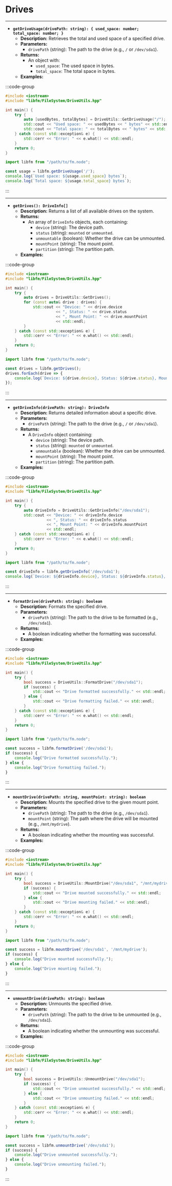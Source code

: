 # **Drives**

---

- **`getDriveUsage(drivePath: string): { used_space: number; total_space: number; }`**  
  - **Description:** Retrieves the total and used space of a specified drive.  
  - **Parameters:**  
    - `drivePath` (string): The path to the drive (e.g., `/` or `/dev/sda1`).  
  - **Returns:**  
    - An object with:
      - `used_space`: The used space in bytes.  
      - `total_space`: The total space in bytes.  
  - **Examples:**

:::code-group

```cpp [C++]
#include <iostream>
#include "libfm/FileSystem/DriveUtils.hpp"

int main() {
    try {
        auto [usedBytes, totalBytes] = DriveUtils::GetDriveUsage("/");
        std::cout << "Used space: " << usedBytes << " bytes" << std::endl;
        std::cout << "Total space: " << totalBytes << " bytes" << std::endl;
    } catch (const std::exception& e) {
        std::cerr << "Error: " << e.what() << std::endl;
    }
    return 0;
}
```

```javascript [Node.js]
import libfm from "/path/to/fm.node";

const usage = libfm.getDriveUsage('/');
console.log(`Used space: ${usage.used_space} bytes`);
console.log(`Total space: ${usage.total_space} bytes`);
```

:::

---

- **`getDrives(): DriveInfo[]`**  
  - **Description:** Returns a list of all available drives on the system.  
  - **Returns:**  
    - An array of `DriveInfo` objects, each containing:
      - `device` (string): The device path.  
      - `status` (string): `mounted` or `unmounted`.
      - `unmountable` (boolean): Whether the drive can be unmounted.
      - `mountPoint` (string): The mount point.  
      - `partition` (string): The partition path.  
  - **Examples:**

:::code-group

```cpp [C++]
#include <iostream>
#include "libfm/FileSystem/DriveUtils.hpp"

int main() {
    try {
        auto drives = DriveUtils::GetDrives();
        for (const auto& drive : drives) {
            std::cout << "Device: " << drive.device 
                      << ", Status: " << drive.status 
                      << ", Mount Point: " << drive.mountPoint 
                      << std::endl;
        }
    } catch (const std::exception& e) {
        std::cerr << "Error: " << e.what() << std::endl;
    }
    return 0;
}
```

```javascript [Node.js]
import libfm from "/path/to/fm.node";

const drives = libfm.getDrives();
drives.forEach(drive => {
    console.log(`Device: ${drive.device}, Status: ${drive.status}, Mount Point: ${drive.mountPoint}`);
});
```

:::

---

- **`getDriveInfo(drivePath: string): DriveInfo`**  
  - **Description:** Returns detailed information about a specific drive.  
  - **Parameters:**  
    - `drivePath` (string): The path to the drive (e.g., `/` or `/dev/sda1`).  
  - **Returns:**  
    - A `DriveInfo` object containing:
      - `device` (string): The device path.  
      - `status` (string): `mounted` or `unmounted`.  
      - `unmountable` (boolean): Whether the drive can be unmounted.
      - `mountPoint` (string): The mount point.  
      - `partition` (string): The partition path.  
  - **Examples:**

:::code-group

```cpp [C++]
#include <iostream>
#include "libfm/FileSystem/DriveUtils.hpp"

int main() {
    try {
        auto driveInfo = DriveUtils::GetDriveInfo("/dev/sda1");
        std::cout << "Device: " << driveInfo.device 
                  << ", Status: " << driveInfo.status 
                  << ", Mount Point: " << driveInfo.mountPoint 
                  << std::endl;
    } catch (const std::exception& e) {
        std::cerr << "Error: " << e.what() << std::endl;
    }
    return 0;
}
```

```javascript [Node.js]
import libfm from "/path/to/fm.node";

const driveInfo = libfm.getDriveInfo('/dev/sda1');
console.log(`Device: ${driveInfo.device}, Status: ${driveInfo.status}, Mount Point: ${driveInfo.mountPoint}`);
```

:::

---

- **`formatDrive(drivePath: string): boolean`**  
  - **Description:** Formats the specified drive.  
  - **Parameters:**  
    - `drivePath` (string): The path to the drive to be formatted (e.g., `/dev/sda1`).  
  - **Returns:**  
    - A boolean indicating whether the formatting was successful.  
  - **Examples:**

:::code-group

```cpp [C++]
#include <iostream>
#include "libfm/FileSystem/DriveUtils.hpp"

int main() {
    try {
        bool success = DriveUtils::FormatDrive("/dev/sda1");
        if (success) {
            std::cout << "Drive formatted successfully." << std::endl;
        } else {
            std::cout << "Drive formatting failed." << std::endl;
        }
    } catch (const std::exception& e) {
        std::cerr << "Error: " << e.what() << std::endl;
    }
    return 0;
}
```

```javascript [Node.js]
import libfm from "/path/to/fm.node";

const success = libfm.formatDrive('/dev/sda1');
if (success) {
    console.log("Drive formatted successfully.");
} else {
    console.log("Drive formatting failed.");
}
```

:::

---

- **`mountDrive(drivePath: string, mountPoint: string): boolean`**  
  - **Description:** Mounts the specified drive to the given mount point.  
  - **Parameters:**  
    - `drivePath` (string): The path to the drive (e.g., `/dev/sda1`).  
    - `mountPoint` (string): The path where the drive will be mounted (e.g., `/mnt/mydrive`).  
  - **Returns:**  
    - A boolean indicating whether the mounting was successful.  
  - **Examples:**

:::code-group

```cpp [C++]
#include <iostream>
#include "libfm/FileSystem/DriveUtils.hpp"

int main() {
    try {
        bool success = DriveUtils::MountDrive("/dev/sda1", "/mnt/mydrive");
        if (success) {
            std::cout << "Drive mounted successfully." << std::endl;
        } else {
            std::cout << "Drive mounting failed." << std::endl;
        }
    } catch (const std::exception& e) {
        std::cerr << "Error: " << e.what() << std::endl;
    }
    return 0;
}
```

```javascript [Node.js]
import libfm from "/path/to/fm.node";

const success = libfm.mountDrive('/dev/sda1', '/mnt/mydrive');
if (success) {
    console.log("Drive mounted successfully.");
} else {
    console.log("Drive mounting failed.");
}
```

:::

---

- **`unmountDrive(drivePath: string): boolean`**  
  - **Description:** Unmounts the specified drive.  
  - **Parameters:**  
    - `drivePath` (string): The path to the drive to be unmounted (e.g., `/dev/sda1`).  
  - **Returns:**  
    - A boolean indicating whether the unmounting was successful.  
  - **Examples:**

:::code-group

```cpp [C++]
#include <iostream>
#include "libfm/FileSystem/DriveUtils.hpp"

int main() {
    try {
        bool success = DriveUtils::UnmountDrive("/dev/sda1");
        if (success) {
            std::cout << "Drive unmounted successfully." << std::endl;
        } else {
            std::cout << "Drive unmounting failed." << std::endl;
        }
    } catch (const std::exception& e) {
        std::cerr << "Error: " << e.what() << std::endl;
    }
    return 0;
}
```

```javascript [Node.js]
import libfm from "/path/to/fm.node";

const success = libfm.unmountDrive('/dev/sda1');
if (success) {
    console.log("Drive unmounted successfully.");
} else {
    console.log("Drive unmounting failed.");
}
```

:::
